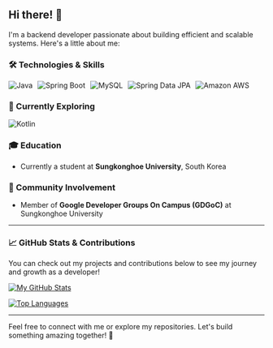 ## Hi there! 👋

I'm a backend developer passionate about building efficient and scalable systems. Here's a little about me:

### 🛠️ Technologies & Skills
<div style="display: flex; gap: 10px;">
  <img src="https://img.shields.io/badge/Java-ED8B00?style=for-the-badge&logo=java&logoColor=white" alt="Java" />
  <img src="https://img.shields.io/badge/Spring_Boot-6DB33F?style=for-the-badge&logo=springboot&logoColor=white" alt="Spring Boot" />
  <img src="https://img.shields.io/badge/MySQL-4479A1?style=for-the-badge&logo=mysql&logoColor=white" alt="MySQL" />
  <img src="https://img.shields.io/badge/Spring_Data_JPA-6DB33F?style=for-the-badge&logo=spring&logoColor=white" alt="Spring Data JPA" />
  <img src="https://img.shields.io/badge/Amazon_AWS-232F3E?style=for-the-badge&logo=amazonaws&logoColor=white" alt="Amazon AWS" />
</div>

### 🚀 Currently Exploring
<div style="display: flex; gap: 10px;">
  <img src="https://img.shields.io/badge/Kotlin-7F52FF?style=for-the-badge&logo=kotlin&logoColor=white" alt="Kotlin" />
</div>

### 🎓 Education
- Currently a student at **Sungkonghoe University**, South Korea

### 🌟 Community Involvement
- Member of **Google Developer Groups On Campus (GDGoC)** at Sungkonghoe University

---

### 📈 GitHub Stats & Contributions
You can check out my projects and contributions below to see my journey and growth as a developer!

[![My GitHub Stats](https://github-readme-stats.vercel.app/api?username=kjoon418&show_icons=true&theme=radical)](https://github.com/kjoon418)

[![Top Languages](https://github-readme-stats.vercel.app/api/top-langs/?username=kjoon418&layout=compact&theme=radical)](https://github.com/kjoon418)

---

Feel free to connect with me or explore my repositories. Let's build something amazing together! 🚀
